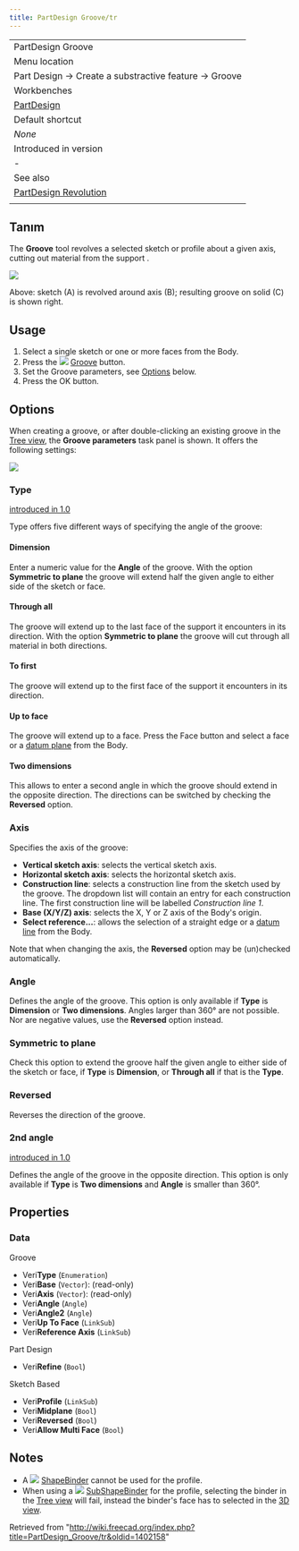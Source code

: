 ```yaml
---
title: PartDesign Groove/tr
---
```

|  |
| --- |
| PartDesign Groove |
| Menu location |
| Part Design → Create a substractive feature → Groove |
| Workbenches |
| [PartDesign](/PartDesign_Workbench "PartDesign Workbench") |
| Default shortcut |
| *None* |
| Introduced in version |
| - |
| See also |
| [PartDesign Revolution](/PartDesign_Revolution "PartDesign Revolution") |
|  |

## Tanım

The **Groove** tool revolves a selected sketch or profile about a given axis, cutting out material from the support .

![](/images/PartDesign_Groove_example.svg)

Above: sketch (A) is revolved around axis (B); resulting groove on solid (C) is shown right.

## Usage

1. Select a single sketch or one or more faces from the Body.
2. Press the ![](/images/PartDesign_Groove.svg) [Groove](/PartDesign_Groove "PartDesign Groove") button.
3. Set the Groove parameters, see [Options](#Options) below.
4. Press the OK button.

## Options

When creating a groove, or after double-clicking an existing groove in the [Tree view](/Tree_view "Tree view"), the **Groove parameters** task panel is shown. It offers the following settings:

![](/images/Partdesign_groove_parameters.png)

### Type

[introduced in 1.0](/Release_notes_1.0 "Release notes 1.0")

Type offers five different ways of specifying the angle of the groove:

#### Dimension

Enter a numeric value for the **Angle** of the groove. With the option **Symmetric to plane** the groove will extend half the given angle to either side of the sketch or face.

#### Through all

The groove will extend up to the last face of the support it encounters in its direction. With the option **Symmetric to plane** the groove will cut through all material in both directions.

#### To first

The groove will extend up to the first face of the support it encounters in its direction.

#### Up to face

The groove will extend up to a face. Press the Face button and select a face or a [datum plane](/PartDesign_Plane "PartDesign Plane") from the Body.

#### Two dimensions

This allows to enter a second angle in which the groove should extend in the opposite direction. The directions can be switched by checking the **Reversed** option.

### Axis

Specifies the axis of the groove:

* **Vertical sketch axis**: selects the vertical sketch axis.
* **Horizontal sketch axis**: selects the horizontal sketch axis.
* **Construction line**: selects a construction line from the sketch used by the groove. The dropdown list will contain an entry for each construction line. The first construction line will be labelled *Construction line 1*.
* **Base (X/Y/Z) axis**: selects the X, Y or Z axis of the Body's origin.
* **Select reference...**: allows the selection of a straight edge or a [datum line](/PartDesign_Line "PartDesign Line") from the Body.

Note that when changing the axis, the **Reversed** option may be (un)checked automatically.

### Angle

Defines the angle of the groove. This option is only available if **Type** is **Dimension** or **Two dimensions**. Angles larger than 360° are not possible. Nor are negative values, use the **Reversed** option instead.

### Symmetric to plane

Check this option to extend the groove half the given angle to either side of the sketch or face, if **Type** is **Dimension**, or **Through all** if that is the **Type**.

### Reversed

Reverses the direction of the groove.

### 2nd angle

[introduced in 1.0](/Release_notes_1.0 "Release notes 1.0")

Defines the angle of the groove in the opposite direction. This option is only available if **Type** is **Two dimensions** and **Angle** is smaller than 360°.

## Properties

### Data

Groove

* Veri**Type** (`Enumeration`)
* Veri**Base** (`Vector`): (read-only)
* Veri**Axis** (`Vector`): (read-only)
* Veri**Angle** (`Angle`)
* Veri**Angle2** (`Angle`)
* Veri**Up To Face** (`LinkSub`)
* Veri**Reference Axis** (`LinkSub`)

Part Design

* Veri**Refine** (`Bool`)

Sketch Based

* Veri**Profile** (`LinkSub`)
* Veri**Midplane** (`Bool`)
* Veri**Reversed** (`Bool`)
* Veri**Allow Multi Face** (`Bool`)

## Notes

* A ![](/images/PartDesign_ShapeBinder.svg) [ShapeBinder](/PartDesign_ShapeBinder "PartDesign ShapeBinder") cannot be used for the profile.
* When using a ![](/images/PartDesign_SubShapeBinder.svg) [SubShapeBinder](/PartDesign_SubShapeBinder "PartDesign SubShapeBinder") for the profile, selecting the binder in the [Tree view](/Tree_view "Tree view") will fail, instead the binder's face has to selected in the [3D view](/3D_view "3D view").

Retrieved from "<http://wiki.freecad.org/index.php?title=PartDesign_Groove/tr&oldid=1402158>"